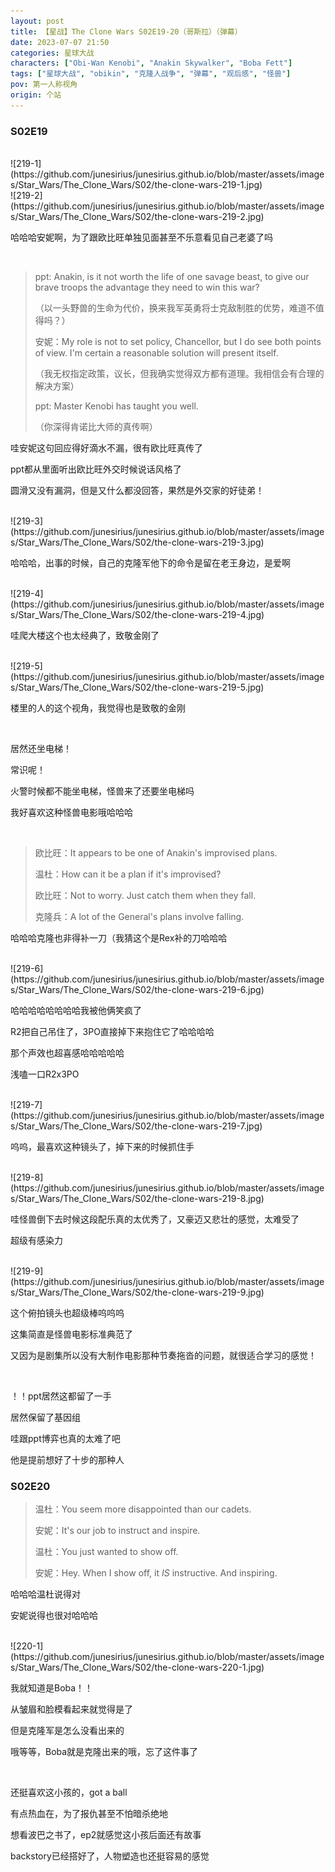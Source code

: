 ```yaml
---
layout: post
title: 【星战】The Clone Wars S02E19-20（哥斯拉）（弹幕）
date: 2023-07-07 21:50
categories: 星球大战
characters: ["Obi-Wan Kenobi", "Anakin Skywalker", "Boba Fett"]
tags: ["星球大战", "obikin", "克隆人战争", "弹幕", "观后感", "怪兽"]
pov: 第一人称视角
origin: 个站
---
```


### S02E19

<br>
![219-1](https://github.com/junesirius/junesirius.github.io/blob/master/assets/images/Star_Wars/The_Clone_Wars/S02/the-clone-wars-219-1.jpg)
<br>
![219-2](https://github.com/junesirius/junesirius.github.io/blob/master/assets/images/Star_Wars/The_Clone_Wars/S02/the-clone-wars-219-2.jpg)

哈哈哈安妮啊，为了跟欧比旺单独见面甚至不乐意看见自己老婆了吗

<br>

> ppt: Anakin, is it not worth the life of one savage beast, to give our brave troops the advantage they need to win this war?
>
> （以一头野兽的生命为代价，换来我军英勇将士克敌制胜的优势，难道不值得吗？）
>
> 安妮：My role is not to set policy, Chancellor, but I do see both points of view. I'm certain a reasonable solution will present itself.
>
> （我无权指定政策，议长，但我确实觉得双方都有道理。我相信会有合理的解决方案）
>
> ppt: Master Kenobi has taught you well.
>
> （你深得肯诺比大师的真传啊）

哇安妮这句回应得好滴水不漏，很有欧比旺真传了

ppt都从里面听出欧比旺外交时候说话风格了

圆滑又没有漏洞，但是又什么都没回答，果然是外交家的好徒弟！

<br>
![219-3](https://github.com/junesirius/junesirius.github.io/blob/master/assets/images/Star_Wars/The_Clone_Wars/S02/the-clone-wars-219-3.jpg)

哈哈哈，出事的时候，自己的克隆军他下的命令是留在老王身边，是爱啊

<br>
![219-4](https://github.com/junesirius/junesirius.github.io/blob/master/assets/images/Star_Wars/The_Clone_Wars/S02/the-clone-wars-219-4.jpg)

哇爬大楼这个也太经典了，致敬金刚了

<br>
![219-5](https://github.com/junesirius/junesirius.github.io/blob/master/assets/images/Star_Wars/The_Clone_Wars/S02/the-clone-wars-219-5.jpg)

楼里的人的这个视角，我觉得也是致敬的金刚

<br>

居然还坐电梯！

常识呢！

火警时候都不能坐电梯，怪兽来了还要坐电梯吗

我好喜欢这种怪兽电影哦哈哈哈

<br>

> 欧比旺：It appears to be one of Anakin's improvised plans.
>
> 温杜：How can it be a plan if it's improvised?
>
> 欧比旺：Not to worry. Just catch them when they fall.
>
> 克隆兵：A lot of the General's plans involve falling.

哈哈哈克隆也非得补一刀（我猜这个是Rex补的刀哈哈哈

<br>
![219-6](https://github.com/junesirius/junesirius.github.io/blob/master/assets/images/Star_Wars/The_Clone_Wars/S02/the-clone-wars-219-6.jpg)

哈哈哈哈哈哈哈哈我被他俩笑疯了

R2把自己吊住了，3PO直接掉下来抱住它了哈哈哈哈

那个声效也超喜感哈哈哈哈哈

浅嗑一口R2x3PO

<br>
![219-7](https://github.com/junesirius/junesirius.github.io/blob/master/assets/images/Star_Wars/The_Clone_Wars/S02/the-clone-wars-219-7.jpg)

呜呜，最喜欢这种镜头了，掉下来的时候抓住手

<br>
![219-8](https://github.com/junesirius/junesirius.github.io/blob/master/assets/images/Star_Wars/The_Clone_Wars/S02/the-clone-wars-219-8.jpg)

哇怪兽倒下去时候这段配乐真的太优秀了，又豪迈又悲壮的感觉，太难受了

超级有感染力

<br>
![219-9](https://github.com/junesirius/junesirius.github.io/blob/master/assets/images/Star_Wars/The_Clone_Wars/S02/the-clone-wars-219-9.jpg)

这个俯拍镜头也超级棒呜呜呜

这集简直是怪兽电影标准典范了

又因为是剧集所以没有大制作电影那种节奏拖沓的问题，就很适合学习的感觉！

<br>

！！ppt居然这都留了一手

居然保留了基因组

哇跟ppt博弈也真的太难了吧

他是提前想好了十步的那种人

### S02E20

> 温杜：You seem more disappointed than our cadets.
>
> 安妮：It's our job to instruct and inspire.
>
> 温杜：You just wanted to show off.
>
> 安妮：Hey. When I show off, it *IS* instructive. And inspiring.

哈哈哈温杜说得对

安妮说得也很对哈哈哈

<br>
![220-1](https://github.com/junesirius/junesirius.github.io/blob/master/assets/images/Star_Wars/The_Clone_Wars/S02/the-clone-wars-220-1.jpg)

我就知道是Boba！！

从皱眉和脸模看起来就觉得是了

但是克隆军是怎么没看出来的

哦等等，Boba就是克隆出来的哦，忘了这件事了

<br>

还挺喜欢这小孩的，got a ball

有点热血在，为了报仇甚至不怕暗杀绝地

想看波巴之书了，ep2就感觉这小孩后面还有故事

backstory已经搭好了，人物塑造也还挺容易的感觉
